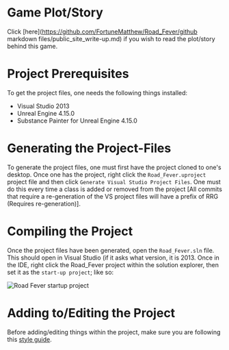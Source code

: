 # Game Plot/Story
Click [here](https://github.com/FortuneMatthew/Road_Fever/github markdown files/public_site_write-up.md) if you wish to read the plot/story behind this game.

# Project Prerequisites
To get the project files, one needs the following things installed:
* Visual Studio 2013
* Unreal Engine 4.15.0
* Substance Painter for Unreal Engine 4.15.0

# Generating the Project-Files
To generate the project files, one must first have the project cloned to one's desktop. Once one has the project, right click the `Road_Fever.uproject` project file and then click `Generate Visual Studio Project Files`. One must do this every time a class is added or removed from the project [All commits that require a re-generation of the VS project files will have a prefix of RRG (Requires re-generation)].

# Compiling the Project
Once the project files have been generated, open the `Road_Fever.sln` file. This should open in Visual Studio (if it asks what version, it is 2013. Once in the IDE, right click the Road_Fever project within the solution explorer, then set it as the `start-up project`; like so:

![Road Fever startup project](http://image.prntscr.com/image/0674d1cc4ca84ef1ad684617e119b638.png "How to set as startup project")

# Adding to/Editing the Project
Before adding/editing things within the project, make sure you are following this [style guide](https://github.com/Allar/ue4-style-guide#0.1).
